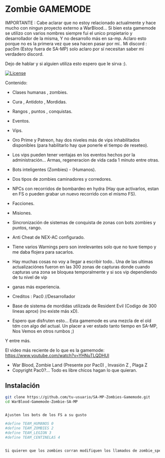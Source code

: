 # Zombie GAMEMODE


IMPORTANTE : Cabe aclarar que no estoy relacionado actualmente y hace mucho con ningun proyecto externo a WarBlood... Si bien esta gamemode se utilizo con varios nombres siempre fui el unico propietario y desarrollador de la misma, Y no desarrollo más en sa-mp. Aclaro esto porque no es la primera vez que sea hacen pasar por mí.. Mi discord : pac0m (Estoy fuera de SA-MP) solo aclaro por sí necesitan saber mi verdadero discord.

Dejo de hablar y si alguien utiliza esto espero que le sirva :).

[![License](https://img.shields.io/badge/license-MIT-blue.svg)](LICENSE)

Contenido:

- Clases humanas , zombies.
- Cura , Antidoto , Mordidas.
- Rangos , puntos , conquistas.
- Eventos.
- Vips.
- Oro Prime y Patreon, hay dos niveles más de vips inhabilitados disponibles (para habilitarlo hay que ponerle el tiempo de reseteo).
- Los vips pueden tener ventajas en los eventos hechos por la administración... Armas, regeneracion de vida cada 1 minuto entre otras.
- Bots inteligentes (Zombies) - (Humanos).
- Dos tipos de zombies caminadores y corredores.
- NPCs con recorridos de bombardeo en hydra (Hay que activarlos, estan en FS o pueden grabar un nuevo recorrido con el mismo FS).
- Facciones.
- Misiones.
- Sincronización de sistemas de conquista de zonas con bots zombies y puntos, rango.
- Anti Cheat de NEX-AC configurado.
- Tiene varios Warnings pero son inrelevantes solo que no tuve tiempo y me daba flojera para sacarlos.
- Hay muchas cosas no voy a llegar a escribir todo.. Una de las ultimas actualizaciónes fueron en las 300 zonas de capturas donde cuando capturas una zona se bloquea temporalmente y si sos vip dependiendo de tu nivel de vip
- ganas más experiencia.

- Creditos : Pac0 //Desarrollador
- Base de sistema de mordidas utilizada de Resident Evil (Codigo de 300 lineas aprox) (no existe más xD).
- Espero que disfruten esto... Esta gamemode es una mezcla de el old tdm con algo del actual. Un placer a ver estado tanto tiempo en SA-MP, Nos Vemos en otros rumbos ;)



Y entre más.


El video más reciente de lo que es la gamemode: https://www.youtube.com/watch?v=YHNuTLQDHUI

 * War Blood, Zombie Land (Presente por Pac0) , Invasión Z , Plaga Z
 * Copyright Pac0?... Todo es libre chicos hagan lo que quieran.

## Instalación


```bash
git clone https://github.com/tu-usuario/SA-MP-Zombies-Gamemode.git
cd WarBlood-Gamemode-Zombie-SA-MP


Ajusten los bots de los FS a su gusto

#define TEAM_HUMANOS 0
#define TEAM_ZOMBIES 2
#define TEAM_LEGION 3
#define TEAM_CENTINELAS 4


Si quieren que los zombies corran modifiquen los llamados de zombie_species
 

